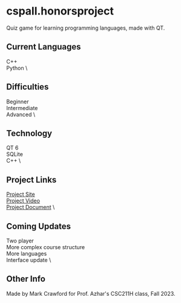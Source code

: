 # cspall.honorsproject
Quiz game for learning programming languages, made with QT.



## Current Languages
C++ \
Python \
## Difficulties
Beginner \
Intermediate \
Advanced \
## Technology
QT 6 \
SQLite \
C++ \
## Project Links
[Project Site](https://sites.google.com/view/cspall/home?authuser=0) \
[Project Video](https://youtu.be/ryXRx8KPdUc) \
[Project Document](https://docs.google.com/document/d/1fB6jLUJMLBAVCrJR3jV7rCOBVbGPMiTaoflvPk3H8x4/edit?usp=sharing) \
## Coming Updates
Two player \
More complex course structure \
More languages \
Interface update \
## Other Info
Made by Mark Crawford for Prof. Azhar's CSC211H class, Fall 2023.
